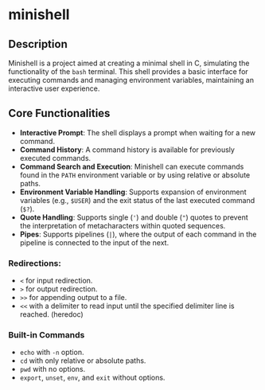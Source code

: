 <h1>minishell</h1>

<h2>Description</h2>

Minishell is a project aimed at creating a minimal shell in C, simulating the functionality of the <code>bash</code> terminal. This shell provides a basic interface for executing commands and managing environment variables, maintaining an interactive user experience.

<h2>Core Functionalities</h2>
<ul>
  <li><strong>Interactive Prompt</strong>: The shell displays a prompt when waiting for a new command.</li>
  <li><strong>Command History</strong>: A command history is available for previously executed commands.</li>
  <li><strong>Command Search and Execution</strong>: Minishell can execute commands found in the <code>PATH</code> environment variable or by using relative or absolute paths.</li>
  <li><strong>Environment Variable Handling</strong>: Supports expansion of environment variables (e.g., <code>$USER</code>) and the exit status of the last executed command (<code>$?</code>).</li>
  <li><strong>Quote Handling</strong>: Supports single (<code>'</code>) and double (<code>"</code>) quotes to prevent the interpretation of metacharacters within quoted sequences.</li>
   <li><strong>Pipes</strong>: Supports pipelines (<code>|</code>), where the output of each command in the pipeline is connected to the input of the next.</li>
</ul>
  <h3>Redirections:</h3>
    <ul>
      <li><code>&lt;</code> for input redirection.</li>
      <li><code>&gt;</code> for output redirection.</li>
      <li><code>&gt;&gt;</code> for appending output to a file.</li>
      <li><code>&lt;&lt;</code> with a delimiter to read input until the specified delimiter line is reached. (heredoc)</li>
    </ul>
  
  <h3>Built-in Commands</h3>
    <ul>
      <li><code>echo</code> with <code>-n</code> option.</li>
      <li><code>cd</code> with only relative or absolute paths.</li>
      <li><code>pwd</code> with no options.</li>
      <li><code>export</code>, <code>unset</code>, <code>env</code>, and <code>exit</code> without options.</li>
    </ul>

